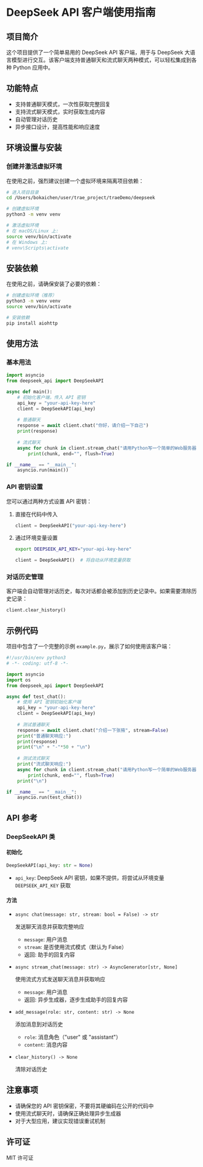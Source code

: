 # DeepSeek API 客户端使用指南

## 项目简介

这个项目提供了一个简单易用的 DeepSeek API 客户端，用于与 DeepSeek 大语言模型进行交互。该客户端支持普通聊天和流式聊天两种模式，可以轻松集成到各种 Python 应用中。

## 功能特点

- 支持普通聊天模式，一次性获取完整回复
- 支持流式聊天模式，实时获取生成内容
- 自动管理对话历史
- 异步接口设计，提高性能和响应速度

## 环境设置与安装

### 创建并激活虚拟环境

在使用之前，强烈建议创建一个虚拟环境来隔离项目依赖：

```bash
# 进入项目目录
cd /Users/bokaichen/user/trae_project/traeDemo/deepseek

# 创建虚拟环境
python3 -m venv venv

# 激活虚拟环境
# 在 macOS/Linux 上:
source venv/bin/activate
# 在 Windows 上:
# venv\Scripts\activate
```

## 安装依赖

在使用之前，请确保安装了必要的依赖：

```bash
# 创建虚拟环境（推荐）
python3 -m venv venv
source venv/bin/activate

# 安装依赖
pip install aiohttp
```

## 使用方法

### 基本用法

```python
import asyncio
from deepseek_api import DeepSeekAPI

async def main():
    # 初始化客户端，传入 API 密钥
    api_key = "your-api-key-here"
    client = DeepSeekAPI(api_key)
    
    # 普通聊天
    response = await client.chat("你好，请介绍一下自己")
    print(response)
    
    # 流式聊天
    async for chunk in client.stream_chat("请用Python写一个简单的Web服务器"):
        print(chunk, end="", flush=True)

if __name__ == "__main__":
    asyncio.run(main())
```

### API 密钥设置

您可以通过两种方式设置 API 密钥：

1. 直接在代码中传入
   ```python
   client = DeepSeekAPI("your-api-key-here")
   ```

2. 通过环境变量设置
   ```bash
   export DEEPSEEK_API_KEY="your-api-key-here"
   ```
   ```python
   client = DeepSeekAPI()  # 将自动从环境变量获取
   ```

### 对话历史管理

客户端会自动管理对话历史，每次对话都会被添加到历史记录中。如果需要清除历史记录：

```python
client.clear_history()
```

## 示例代码

项目中包含了一个完整的示例 `example.py`，展示了如何使用该客户端：

```python
#!/usr/bin/env python3
# -*- coding: utf-8 -*-

import asyncio
import os
from deepseek_api import DeepSeekAPI

async def test_chat():
    # 使用 API 密钥初始化客户端
    api_key = "your-api-key-here"
    client = DeepSeekAPI(api_key)
    
    # 测试普通聊天
    response = await client.chat("介绍一下张掖", stream=False)
    print("普通聊天响应:")
    print(response)
    print("\n" + "-"*50 + "\n")
    
    # 测试流式聊天
    print("流式聊天响应:")
    async for chunk in client.stream_chat("请用Python写一个简单的Web服务器"):
        print(chunk, end="", flush=True)
    print("\n")

if __name__ == "__main__":
    asyncio.run(test_chat())
```

## API 参考

### DeepSeekAPI 类

#### 初始化

```python
DeepSeekAPI(api_key: str = None)
```

- `api_key`: DeepSeek API 密钥，如果不提供，将尝试从环境变量 `DEEPSEEK_API_KEY` 获取

#### 方法

- `async chat(message: str, stream: bool = False) -> str`
  
  发送聊天消息并获取完整响应
  - `message`: 用户消息
  - `stream`: 是否使用流式模式（默认为 False）
  - 返回: 助手的回复内容

- `async stream_chat(message: str) -> AsyncGenerator[str, None]`
  
  使用流式方式发送聊天消息并获取响应
  - `message`: 用户消息
  - 返回: 异步生成器，逐步生成助手的回复内容

- `add_message(role: str, content: str) -> None`
  
  添加消息到对话历史
  - `role`: 消息角色（"user" 或 "assistant"）
  - `content`: 消息内容

- `clear_history() -> None`
  
  清除对话历史

## 注意事项

- 请确保您的 API 密钥保密，不要将其硬编码在公开的代码中
- 使用流式聊天时，请确保正确处理异步生成器
- 对于大型应用，建议实现错误重试机制

## 许可证

MIT 许可证